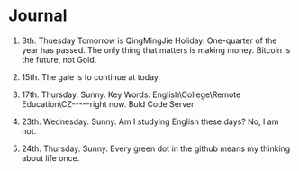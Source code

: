  # Journal

1. 3th. Thuesday Tomorrow is QingMingJie Holiday. One-quarter of the year has passed.  The only thing that matters is making money. Bitcoin is the future, not Gold.

2. 15th.  The gale is to continue at today.

3. 17th. Thursday. Sunny. Key Words: English\College\Remote Education\CZ-----right now. Buld Code Server

4. 23th. Wednesday. Sunny. Am I studying English these days? No, I am not.

5. 24th. Thursday. Sunny. Every green dot in the github means my thinking about life once.